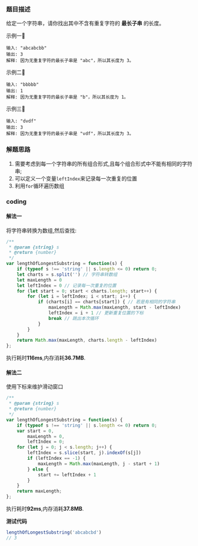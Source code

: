 ### 题目描述

给定一个字符串，请你找出其中不含有重复字符的 **最长子串** 的长度。

示例一🌰

```
输入: "abcabcbb"
输出: 3 
解释: 因为无重复字符的最长子串是 "abc"，所以其长度为 3。
```

示例二🌰

```
输入: "bbbbb"
输出: 1
解释: 因为无重复字符的最长子串是 "b"，所以其长度为 1。
```

示例三🌰

```
输入: "dvdf"
输出: 3
解释: 因为无重复字符的最长子串是 "vdf"，所以其长度为 3。
```

### 解题思路

1. 需要考虑到每一个字符串的所有组合形式,且每个组合形式中不能有相同的字符串;
2. 可以定义一个变量`leftIndex`来记录每一次重复的位置
3. 利用`for`循环遍历数组

### coding

#### 解法一

将字符串转换为数组,然后查找:

```javascript
/**
 * @param {string} s
 * @return {number}
 */
var lengthOfLongestSubstring = function(s) {
    if (typeof s !== 'string' || s.length <= 0) return 0;
    let charts = s.split('') // 字符串转数组
    let maxLength = 0
    let leftIndex = 0 // 记录每一次重复的位置
    for (let start = 0; start < charts.length; start++) {
        for (let i = leftIndex; i < start; i++) {
            if (charts[i] == charts[start]) { // 若是有相同的字符串
                maxLength = Math.max(maxLength, start - leftIndex)
                leftIndex = i + 1 // 更新重复位置的下标
                break // 跳出本次循环
            }
        }
    }
    return Math.max(maxLength, charts.length - leftIndex)
};
```

执行耗时**116ms**,内存消耗**36.7MB**.

#### 解法二

使用下标来维护滑动窗口

```javascript
/**
 * @param {string} s
 * @return {number}
 */
var lengthOfLongestSubstring = function(s) {
  	if (typeof s !== 'string' || s.length <= 0) return 0;
    var start = 0,
        maxLength = 0,
        leftIndex = 0;
    for (let j = 0; j < s.length; j++) {
        leftIndex = s.slice(start, j).indexOf(s[j])
        if (leftIndex == -1) {
            maxLength = Math.max(maxLength, j - start + 1)
        } else {
            start += leftIndex + 1
        }
    }
    return maxLength;
};
```

执行耗时**92ms**,内存消耗**37.8MB**.

**测试代码**

```javascript
lengthOfLongestSubstring('abcabcbd')
// 3
```

